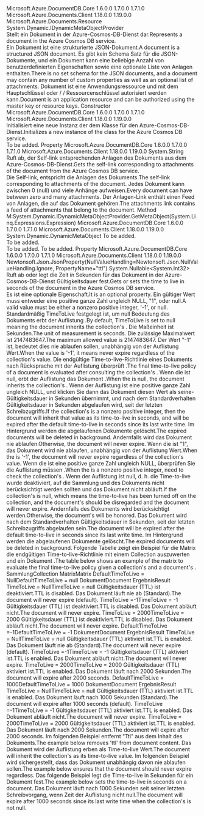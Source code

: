 <Type Name="Document" FullName="Microsoft.Azure.Documents.Document">
  <TypeSignature Language="C#" Value="public class Document : Microsoft.Azure.Documents.Resource, System.Dynamic.IDynamicMetaObjectProvider" />
  <TypeSignature Language="ILAsm" Value=".class public auto ansi beforefieldinit Document extends Microsoft.Azure.Documents.Resource implements class System.Dynamic.IDynamicMetaObjectProvider" />
  <TypeSignature Language="DocId" Value="T:Microsoft.Azure.Documents.Document" />
  <TypeSignature Language="VB.NET" Value="Public Class Document&#xA;Inherits Resource&#xA;Implements IDynamicMetaObjectProvider" />
  <TypeSignature Language="F#" Value="type Document = class&#xA;    inherit Resource&#xA;    interface IDynamicMetaObjectProvider" />
  <AssemblyInfo>
    <AssemblyName>Microsoft.Azure.DocumentDB.Core</AssemblyName>
    <AssemblyVersion>1.6.0.0</AssemblyVersion>
    <AssemblyVersion>1.7.0.0</AssemblyVersion>
    <AssemblyVersion>1.7.1.0</AssemblyVersion>
  </AssemblyInfo>
  <AssemblyInfo>
    <AssemblyName>Microsoft.Azure.Documents.Client</AssemblyName>
    <AssemblyVersion>1.18.0.0</AssemblyVersion>
    <AssemblyVersion>1.19.0.0</AssemblyVersion>
  </AssemblyInfo>
  <Base>
    <BaseTypeName>Microsoft.Azure.Documents.Resource</BaseTypeName>
  </Base>
  <Interfaces>
    <Interface>
      <InterfaceName>System.Dynamic.IDynamicMetaObjectProvider</InterfaceName>
    </Interface>
  </Interfaces>
  <Docs>
    <summary>
            <span data-ttu-id="67c14-101">Stellt ein Dokument in der Azure-Cosmos-DB-Dienst dar.</span><span class="sxs-lookup"><span data-stu-id="67c14-101">Represents a document in the Azure Cosmos DB service.</span></span>
            </summary>
    <remarks> 
            <span data-ttu-id="67c14-102">Ein Dokument ist eine strukturierte JSON-Dokument.</span><span class="sxs-lookup"><span data-stu-id="67c14-102">A document is a structured JSON document.</span></span> <span data-ttu-id="67c14-103">Es gibt kein Schema Satz für die JSON-Dokumente, und ein Dokument kann eine beliebige Anzahl von benutzerdefinierten Eigenschaften sowie eine optionale Liste von Anlagen enthalten.</span><span class="sxs-lookup"><span data-stu-id="67c14-103">There is no set schema for the JSON documents, and a document may contain any number of custom properties as well as an optional list of attachments.</span></span> <span data-ttu-id="67c14-104">Dokument ist eine Anwendungsressource und mit dem Hauptschlüssel oder / / Ressourcenschlüssel autorisiert werden kann.</span><span class="sxs-lookup"><span data-stu-id="67c14-104">Document is an application resource and can be authorized using the master key or resource keys.</span></span>
            </remarks>
  </Docs>
  <Members>
    <Member MemberName=".ctor">
      <MemberSignature Language="C#" Value="public Document ();" />
      <MemberSignature Language="ILAsm" Value=".method public hidebysig specialname rtspecialname instance void .ctor() cil managed" />
      <MemberSignature Language="DocId" Value="M:Microsoft.Azure.Documents.Document.#ctor" />
      <MemberSignature Language="VB.NET" Value="Public Sub New ()" />
      <MemberType>Constructor</MemberType>
      <AssemblyInfo>
        <AssemblyName>Microsoft.Azure.DocumentDB.Core</AssemblyName>
        <AssemblyVersion>1.6.0.0</AssemblyVersion>
        <AssemblyVersion>1.7.0.0</AssemblyVersion>
        <AssemblyVersion>1.7.1.0</AssemblyVersion>
      </AssemblyInfo>
      <AssemblyInfo>
        <AssemblyName>Microsoft.Azure.Documents.Client</AssemblyName>
        <AssemblyVersion>1.18.0.0</AssemblyVersion>
        <AssemblyVersion>1.19.0.0</AssemblyVersion>
      </AssemblyInfo>
      <Parameters />
      <Docs>
        <summary>
            <span data-ttu-id="67c14-105">Initialisiert eine neue Instanz der dem <see cref="T:Microsoft.Azure.Documents.Document" /> Klasse für den Azure-Cosmos-DB-Dienst.</span><span class="sxs-lookup"><span data-stu-id="67c14-105">Initializes a new instance of the <see cref="T:Microsoft.Azure.Documents.Document" /> class for the Azure Cosmos DB service.</span></span>
            </summary>
        <remarks>To be added.</remarks>
      </Docs>
    </Member>
    <Member MemberName="AttachmentsLink">
      <MemberSignature Language="C#" Value="public string AttachmentsLink { get; }" />
      <MemberSignature Language="ILAsm" Value=".property instance string AttachmentsLink" />
      <MemberSignature Language="DocId" Value="P:Microsoft.Azure.Documents.Document.AttachmentsLink" />
      <MemberSignature Language="VB.NET" Value="Public ReadOnly Property AttachmentsLink As String" />
      <MemberSignature Language="F#" Value="member this.AttachmentsLink : string" Usage="Microsoft.Azure.Documents.Document.AttachmentsLink" />
      <MemberType>Property</MemberType>
      <AssemblyInfo>
        <AssemblyName>Microsoft.Azure.DocumentDB.Core</AssemblyName>
        <AssemblyVersion>1.6.0.0</AssemblyVersion>
        <AssemblyVersion>1.7.0.0</AssemblyVersion>
        <AssemblyVersion>1.7.1.0</AssemblyVersion>
      </AssemblyInfo>
      <AssemblyInfo>
        <AssemblyName>Microsoft.Azure.Documents.Client</AssemblyName>
        <AssemblyVersion>1.18.0.0</AssemblyVersion>
        <AssemblyVersion>1.19.0.0</AssemblyVersion>
      </AssemblyInfo>
      <ReturnValue>
        <ReturnType>System.String</ReturnType>
      </ReturnValue>
      <Docs>
        <summary>
            <span data-ttu-id="67c14-106">Ruft ab, der Self-link entsprechenden Anlagen des Dokuments aus dem Azure-Cosmos-DB-Dienst.</span><span class="sxs-lookup"><span data-stu-id="67c14-106">Gets the self-link corresponding to attachments of the document from the Azure Cosmos DB service.</span></span>
            </summary>
        <value>
            <span data-ttu-id="67c14-107">Die Self-link, entspricht die Anlagen des Dokuments.</span><span class="sxs-lookup"><span data-stu-id="67c14-107">The self-link corresponding to attachments of the document.</span></span>
            </value>
        <remarks>
            <span data-ttu-id="67c14-108">Jedes Dokument kann zwischen 0 (null) und viele Anhänge aufweisen.</span><span class="sxs-lookup"><span data-stu-id="67c14-108">Every document can have between zero and many attachments.</span></span> <span data-ttu-id="67c14-109">Der Anlagen-Link enthält einen Feed von Anlagen, die auf das Dokument gehören.</span><span class="sxs-lookup"><span data-stu-id="67c14-109">The attachments link contains a feed of attachments that belong to the document.</span></span>
            </remarks>
      </Docs>
    </Member>
    <Member MemberName="System.Dynamic.IDynamicMetaObjectProvider.GetMetaObject">
      <MemberSignature Language="C#" Value="System.Dynamic.DynamicMetaObject IDynamicMetaObjectProvider.GetMetaObject (System.Linq.Expressions.Expression parameter);" />
      <MemberSignature Language="ILAsm" Value=".method hidebysig newslot virtual instance class System.Dynamic.DynamicMetaObject System.Dynamic.IDynamicMetaObjectProvider.GetMetaObject(class System.Linq.Expressions.Expression parameter) cil managed" />
      <MemberSignature Language="DocId" Value="M:Microsoft.Azure.Documents.Document.System#Dynamic#IDynamicMetaObjectProvider#GetMetaObject(System.Linq.Expressions.Expression)" />
      <MemberSignature Language="VB.NET" Value="Function GetMetaObject (parameter As Expression) As DynamicMetaObject Implements IDynamicMetaObjectProvider.GetMetaObject" />
      <MemberType>Method</MemberType>
      <Implements>
        <InterfaceMember>M:System.Dynamic.IDynamicMetaObjectProvider.GetMetaObject(System.Linq.Expressions.Expression)</InterfaceMember>
      </Implements>
      <AssemblyInfo>
        <AssemblyName>Microsoft.Azure.DocumentDB.Core</AssemblyName>
        <AssemblyVersion>1.6.0.0</AssemblyVersion>
        <AssemblyVersion>1.7.0.0</AssemblyVersion>
        <AssemblyVersion>1.7.1.0</AssemblyVersion>
      </AssemblyInfo>
      <AssemblyInfo>
        <AssemblyName>Microsoft.Azure.Documents.Client</AssemblyName>
        <AssemblyVersion>1.18.0.0</AssemblyVersion>
        <AssemblyVersion>1.19.0.0</AssemblyVersion>
      </AssemblyInfo>
      <ReturnValue>
        <ReturnType>System.Dynamic.DynamicMetaObject</ReturnType>
      </ReturnValue>
      <Parameters>
        <Parameter Name="parameter" Type="System.Linq.Expressions.Expression" />
      </Parameters>
      <Docs>
        <param name="parameter">To be added.</param>
        <summary>To be added.</summary>
        <returns>To be added.</returns>
        <remarks>To be added.</remarks>
      </Docs>
    </Member>
    <Member MemberName="TimeToLive">
      <MemberSignature Language="C#" Value="public Nullable&lt;int&gt; TimeToLive { get; set; }" />
      <MemberSignature Language="ILAsm" Value=".property instance valuetype System.Nullable`1&lt;int32&gt; TimeToLive" />
      <MemberSignature Language="DocId" Value="P:Microsoft.Azure.Documents.Document.TimeToLive" />
      <MemberSignature Language="VB.NET" Value="Public Property TimeToLive As Nullable(Of Integer)" />
      <MemberSignature Language="F#" Value="member this.TimeToLive : Nullable&lt;int&gt; with get, set" Usage="Microsoft.Azure.Documents.Document.TimeToLive" />
      <MemberType>Property</MemberType>
      <AssemblyInfo>
        <AssemblyName>Microsoft.Azure.DocumentDB.Core</AssemblyName>
        <AssemblyVersion>1.6.0.0</AssemblyVersion>
        <AssemblyVersion>1.7.0.0</AssemblyVersion>
        <AssemblyVersion>1.7.1.0</AssemblyVersion>
      </AssemblyInfo>
      <AssemblyInfo>
        <AssemblyName>Microsoft.Azure.Documents.Client</AssemblyName>
        <AssemblyVersion>1.18.0.0</AssemblyVersion>
        <AssemblyVersion>1.19.0.0</AssemblyVersion>
      </AssemblyInfo>
      <Attributes>
        <Attribute>
          <AttributeName>Newtonsoft.Json.JsonProperty(NullValueHandling=Newtonsoft.Json.NullValueHandling.Ignore, PropertyName="ttl")</AttributeName>
        </Attribute>
      </Attributes>
      <ReturnValue>
        <ReturnType>System.Nullable&lt;System.Int32&gt;</ReturnType>
      </ReturnValue>
      <Docs>
        <summary>
            <span data-ttu-id="67c14-110">Ruft ab oder legt die Zeit in Sekunden für das Dokument in der Azure-Cosmos-DB-Dienst Gültigkeitsdauer fest.</span><span class="sxs-lookup"><span data-stu-id="67c14-110">Gets or sets the time to live in seconds of the document in the Azure Cosmos DB service.</span></span>
            </summary>
        <value>
            <span data-ttu-id="67c14-111">Es ist eine optionale Eigenschaft.</span><span class="sxs-lookup"><span data-stu-id="67c14-111">It is an optional property.</span></span> <span data-ttu-id="67c14-112">Ein gültiger Wert muss entweder eine positive ganze Zahl ungleich NULL, "1", oder <c>null</c>.</span><span class="sxs-lookup"><span data-stu-id="67c14-112">A valid value must be either a nonzero positive integer, '-1', or <c>null</c>.</span></span>
            <span data-ttu-id="67c14-113">Standardmäßig TimeToLive festgelegt ist, um null Bedeutung des Dokuments erbt der Auflistung <see cref="P:Microsoft.Azure.Documents.DocumentCollection.DefaultTimeToLive" />.</span><span class="sxs-lookup"><span data-stu-id="67c14-113">By default, TimeToLive is set to null meaning the document inherits the collection's <see cref="P:Microsoft.Azure.Documents.DocumentCollection.DefaultTimeToLive" />.</span></span>
            <span data-ttu-id="67c14-114">Die Maßeinheit ist Sekunden.</span><span class="sxs-lookup"><span data-stu-id="67c14-114">The unit of measurement is seconds.</span></span> <span data-ttu-id="67c14-115">Die zulässige Maximalwert ist 2147483647.</span><span class="sxs-lookup"><span data-stu-id="67c14-115">The maximum allowed value is 2147483647.</span></span>
            <span data-ttu-id="67c14-116">Der Wert "-1" ist, bedeutet dies nie ablaufen sollen, unabhängig von der Auflistung <see cref="P:Microsoft.Azure.Documents.DocumentCollection.DefaultTimeToLive" /> Wert.</span><span class="sxs-lookup"><span data-stu-id="67c14-116">When the value is '-1', it means never expire regardless of the collection's <see cref="P:Microsoft.Azure.Documents.DocumentCollection.DefaultTimeToLive" /> value.</span></span>
            </value>
        <remarks>
          <para>
            <span data-ttu-id="67c14-117">Die endgültige Time-to-live-Richtlinie eines Dokuments nach Rücksprache mit der Auflistung überprüft <see cref="P:Microsoft.Azure.Documents.DocumentCollection.DefaultTimeToLive" />.</span><span class="sxs-lookup"><span data-stu-id="67c14-117">The final time-to-live policy of a document is evaluated after consulting the collection's <see cref="P:Microsoft.Azure.Documents.DocumentCollection.DefaultTimeToLive" />.</span></span>
            </para>
          <para>
            <span data-ttu-id="67c14-118">Wenn die <see cref="P:Microsoft.Azure.Documents.Document.TimeToLive" /> ist <c>null</c>, erbt der Auflistung das Dokument <see cref="P:Microsoft.Azure.Documents.DocumentCollection.DefaultTimeToLive" />.</span><span class="sxs-lookup"><span data-stu-id="67c14-118">When the <see cref="P:Microsoft.Azure.Documents.Document.TimeToLive" /> is <c>null</c>, the document inherits the collection's <see cref="P:Microsoft.Azure.Documents.DocumentCollection.DefaultTimeToLive" />.</span></span>
            <span data-ttu-id="67c14-119">Wenn der Auflistung <see cref="P:Microsoft.Azure.Documents.DocumentCollection.DefaultTimeToLive" /> ist eine positive ganze Zahl ungleich NULL, und klicken Sie dann das Dokument diesen Wert als seine-Gültigkeitsdauer in Sekunden übernimmt, und nach dem Standardverhalten Gültigkeitsdauer in Sekunden abgelaufen wird, seit der letzten Schreibzugriffs.</span><span class="sxs-lookup"><span data-stu-id="67c14-119">If the collection's <see cref="P:Microsoft.Azure.Documents.DocumentCollection.DefaultTimeToLive" /> is a nonzero positive integer, then the document will inherit that value as its time-to-live in seconds, and will be expired after the default time-to-live in seconds since its last write time.</span></span> <span data-ttu-id="67c14-120">Im Hintergrund werden die abgelaufenen Dokumente gelöscht.</span><span class="sxs-lookup"><span data-stu-id="67c14-120">The expired documents will be deleted in background.</span></span>
            <span data-ttu-id="67c14-121">Andernfalls wird das Dokument nie ablaufen.</span><span class="sxs-lookup"><span data-stu-id="67c14-121">Otherwise, the document will never expire.</span></span>
            </para>
          <para>
            <span data-ttu-id="67c14-122">Wenn die <see cref="P:Microsoft.Azure.Documents.Document.TimeToLive" /> ist "1", das Dokument wird nie ablaufen, unabhängig von der Auflistung <see cref="P:Microsoft.Azure.Documents.DocumentCollection.DefaultTimeToLive" /> Wert.</span><span class="sxs-lookup"><span data-stu-id="67c14-122">When the <see cref="P:Microsoft.Azure.Documents.Document.TimeToLive" /> is '-1', the document will never expire regardless of the collection's <see cref="P:Microsoft.Azure.Documents.DocumentCollection.DefaultTimeToLive" /> value.</span></span>
            </para>
          <para>
            <span data-ttu-id="67c14-123">Wenn die <see cref="P:Microsoft.Azure.Documents.Document.TimeToLive" /> ist eine positive ganze Zahl ungleich NULL, überprüfen Sie die Auflistung müssen <see cref="P:Microsoft.Azure.Documents.DocumentCollection.DefaultTimeToLive" />.</span><span class="sxs-lookup"><span data-stu-id="67c14-123">When the <see cref="P:Microsoft.Azure.Documents.Document.TimeToLive" /> is a nonzero positive integer, need to check the collection's <see cref="P:Microsoft.Azure.Documents.DocumentCollection.DefaultTimeToLive" />.</span></span>
            <span data-ttu-id="67c14-124">Wenn der Auflistung <see cref="P:Microsoft.Azure.Documents.DocumentCollection.DefaultTimeToLive" /> ist <c>null</c>, d. h. die Time-to-live wurde deaktiviert, auf die Sammlung und des Dokuments <see cref="P:Microsoft.Azure.Documents.Document.TimeToLive" /> nicht berücksichtigt werden sollten und das Dokument nicht abläuft.</span><span class="sxs-lookup"><span data-stu-id="67c14-124">If the collection's <see cref="P:Microsoft.Azure.Documents.DocumentCollection.DefaultTimeToLive" /> is <c>null</c>, which means the time-to-live has been turned off on the collection, and the document's <see cref="P:Microsoft.Azure.Documents.Document.TimeToLive" /> should be disregarded and the document will never expire.</span></span>
            <span data-ttu-id="67c14-125">Andernfalls des Dokuments <see cref="P:Microsoft.Azure.Documents.Document.TimeToLive" /> wird berücksichtigt werden.</span><span class="sxs-lookup"><span data-stu-id="67c14-125">Otherwise, the document's <see cref="P:Microsoft.Azure.Documents.Document.TimeToLive" /> will be honored.</span></span> <span data-ttu-id="67c14-126">Das Dokument wird nach dem Standardverhalten Gültigkeitsdauer in Sekunden, seit der letzten Schreibzugriffs abgelaufen sein.</span><span class="sxs-lookup"><span data-stu-id="67c14-126">The document will be expired after the default time-to-live in seconds since its last write time.</span></span> <span data-ttu-id="67c14-127">Im Hintergrund werden die abgelaufenen Dokumente gelöscht.</span><span class="sxs-lookup"><span data-stu-id="67c14-127">The expired documents will be deleted in background.</span></span>
            </para>
          <para>
            <span data-ttu-id="67c14-128">Folgende Tabelle zeigt ein Beispiel für die Matrix die endgültigen Time-to-live-Richtlinie mit einem Collection auszuwerten <see cref="P:Microsoft.Azure.Documents.DocumentCollection.DefaultTimeToLive" /> und ein Dokument <see cref="P:Microsoft.Azure.Documents.Document.TimeToLive" />.</span><span class="sxs-lookup"><span data-stu-id="67c14-128">The table below shows an example of the matrix to evaluate the final time-to-live policy given a collection's <see cref="P:Microsoft.Azure.Documents.DocumentCollection.DefaultTimeToLive" /> and a document's <see cref="P:Microsoft.Azure.Documents.Document.TimeToLive" />.</span></span>
            </para>
          <list type="table">
            <listheader>
              <term><span data-ttu-id="67c14-129">Sammlung</span><span class="sxs-lookup"><span data-stu-id="67c14-129">Collection</span></span></term>
              <description><span data-ttu-id="67c14-130">Matrix</span><span class="sxs-lookup"><span data-stu-id="67c14-130">Matrix</span></span></description>
            </listheader>
            <item>
              <term><span data-ttu-id="67c14-131">DefaultTimeToLive = Null</span><span class="sxs-lookup"><span data-stu-id="67c14-131">DefaultTimeToLive = null</span></span></term>
              <description>
                <list type="table">
                  <listheader>
                    <term><span data-ttu-id="67c14-132">Dokument</span><span class="sxs-lookup"><span data-stu-id="67c14-132">Document</span></span></term>
                    <description><span data-ttu-id="67c14-133">Ergebnis</span><span class="sxs-lookup"><span data-stu-id="67c14-133">Result</span></span></description>
                  </listheader>
                  <item>
                    <term><span data-ttu-id="67c14-134">TimeToLive = Null</span><span class="sxs-lookup"><span data-stu-id="67c14-134">TimeToLive = null</span></span></term>
                    <description><span data-ttu-id="67c14-135">Gültigkeitsdauer (TTL) ist deaktiviert.</span><span class="sxs-lookup"><span data-stu-id="67c14-135">TTL is disabled.</span></span> <span data-ttu-id="67c14-136">Das Dokument läuft nie ab (Standard).</span><span class="sxs-lookup"><span data-stu-id="67c14-136">The document will never expire (default).</span></span></description>
                  </item>
                  <item>
                    <term><span data-ttu-id="67c14-137">TimeToLive =-1</span><span class="sxs-lookup"><span data-stu-id="67c14-137">TimeToLive = -1</span></span></term>
                    <description><span data-ttu-id="67c14-138">Gültigkeitsdauer (TTL) ist deaktiviert.</span><span class="sxs-lookup"><span data-stu-id="67c14-138">TTL is disabled.</span></span> <span data-ttu-id="67c14-139">Das Dokument abläuft nicht.</span><span class="sxs-lookup"><span data-stu-id="67c14-139">The document will never expire.</span></span></description>
                  </item>
                  <item>
                    <term><span data-ttu-id="67c14-140">TimeToLive = 2000</span><span class="sxs-lookup"><span data-stu-id="67c14-140">TimeToLive = 2000</span></span></term>
                    <description><span data-ttu-id="67c14-141">Gültigkeitsdauer (TTL) ist deaktiviert.</span><span class="sxs-lookup"><span data-stu-id="67c14-141">TTL is disabled.</span></span> <span data-ttu-id="67c14-142">Das Dokument abläuft nicht.</span><span class="sxs-lookup"><span data-stu-id="67c14-142">The document will never expire.</span></span></description>
                  </item>
                </list>
              </description>
            </item>
            <item>
              <term><span data-ttu-id="67c14-143">DefaultTimeToLive =-1</span><span class="sxs-lookup"><span data-stu-id="67c14-143">DefaultTimeToLive = -1</span></span></term>
              <description>
                <list type="table">
                  <listheader>
                    <term><span data-ttu-id="67c14-144">Dokument</span><span class="sxs-lookup"><span data-stu-id="67c14-144">Document</span></span></term>
                    <description><span data-ttu-id="67c14-145">Ergebnis</span><span class="sxs-lookup"><span data-stu-id="67c14-145">Result</span></span></description>
                  </listheader>
                  <item>
                    <term><span data-ttu-id="67c14-146">TimeToLive = Null</span><span class="sxs-lookup"><span data-stu-id="67c14-146">TimeToLive = null</span></span></term>
                    <description><span data-ttu-id="67c14-147">Gültigkeitsdauer (TTL) aktiviert ist.</span><span class="sxs-lookup"><span data-stu-id="67c14-147">TTL is enabled.</span></span> <span data-ttu-id="67c14-148">Das Dokument läuft nie ab (Standard).</span><span class="sxs-lookup"><span data-stu-id="67c14-148">The document will never expire (default).</span></span></description>
                  </item>
                  <item>
                    <term><span data-ttu-id="67c14-149">TimeToLive =-1</span><span class="sxs-lookup"><span data-stu-id="67c14-149">TimeToLive = -1</span></span></term>
                    <description><span data-ttu-id="67c14-150">Gültigkeitsdauer (TTL) aktiviert ist.</span><span class="sxs-lookup"><span data-stu-id="67c14-150">TTL is enabled.</span></span> <span data-ttu-id="67c14-151">Das Dokument abläuft nicht.</span><span class="sxs-lookup"><span data-stu-id="67c14-151">The document will never expire.</span></span></description>
                  </item>
                  <item>
                    <term><span data-ttu-id="67c14-152">TimeToLive = 2000</span><span class="sxs-lookup"><span data-stu-id="67c14-152">TimeToLive = 2000</span></span></term>
                    <description><span data-ttu-id="67c14-153">Gültigkeitsdauer (TTL) aktiviert ist.</span><span class="sxs-lookup"><span data-stu-id="67c14-153">TTL is enabled.</span></span> <span data-ttu-id="67c14-154">Das Dokument läuft nach 2000 Sekunden.</span><span class="sxs-lookup"><span data-stu-id="67c14-154">The document will expire after 2000 seconds.</span></span></description>
                  </item>
                </list>
              </description>
            </item>
            <item>
              <term><span data-ttu-id="67c14-155">DefaultTimeToLive = 1000</span><span class="sxs-lookup"><span data-stu-id="67c14-155">DefaultTimeToLive = 1000</span></span></term>
              <description>
                <list type="table">
                  <listheader>
                    <term><span data-ttu-id="67c14-156">Dokument</span><span class="sxs-lookup"><span data-stu-id="67c14-156">Document</span></span></term>
                    <description><span data-ttu-id="67c14-157">Ergebnis</span><span class="sxs-lookup"><span data-stu-id="67c14-157">Result</span></span></description>
                  </listheader>
                  <item>
                    <term><span data-ttu-id="67c14-158">TimeToLive = Null</span><span class="sxs-lookup"><span data-stu-id="67c14-158">TimeToLive = null</span></span></term>
                    <description><span data-ttu-id="67c14-159">Gültigkeitsdauer (TTL) aktiviert ist.</span><span class="sxs-lookup"><span data-stu-id="67c14-159">TTL is enabled.</span></span> <span data-ttu-id="67c14-160">Das Dokument läuft nach 1000 Sekunden (Standard).</span><span class="sxs-lookup"><span data-stu-id="67c14-160">The document will expire after 1000 seconds (default).</span></span></description>
                  </item>
                  <item>
                    <term><span data-ttu-id="67c14-161">TimeToLive =-1</span><span class="sxs-lookup"><span data-stu-id="67c14-161">TimeToLive = -1</span></span></term>
                    <description><span data-ttu-id="67c14-162">Gültigkeitsdauer (TTL) aktiviert ist.</span><span class="sxs-lookup"><span data-stu-id="67c14-162">TTL is enabled.</span></span> <span data-ttu-id="67c14-163">Das Dokument abläuft nicht.</span><span class="sxs-lookup"><span data-stu-id="67c14-163">The document will never expire.</span></span></description>
                  </item>
                  <item>
                    <term><span data-ttu-id="67c14-164">TimeToLive = 2000</span><span class="sxs-lookup"><span data-stu-id="67c14-164">TimeToLive = 2000</span></span></term>
                    <description><span data-ttu-id="67c14-165">Gültigkeitsdauer (TTL) aktiviert ist.</span><span class="sxs-lookup"><span data-stu-id="67c14-165">TTL is enabled.</span></span> <span data-ttu-id="67c14-166">Das Dokument läuft nach 2000 Sekunden.</span><span class="sxs-lookup"><span data-stu-id="67c14-166">The document will expire after 2000 seconds.</span></span></description>
                  </item>
                </list>
              </description>
            </item>
          </list>
        </remarks>
        <altmember cref="T:Microsoft.Azure.Documents.DocumentCollection" />
        <example>
            <span data-ttu-id="67c14-167">Im folgenden Beispiel entfernt "Ttl" aus dem Inhalt des Dokuments.</span><span class="sxs-lookup"><span data-stu-id="67c14-167">The example below removes 'ttl' from document content.</span></span>
            <span data-ttu-id="67c14-168">Das Dokument wird der Auflistung erben <see cref="P:Microsoft.Azure.Documents.DocumentCollection.DefaultTimeToLive" /> als Time-to-live Wert.</span><span class="sxs-lookup"><span data-stu-id="67c14-168">The document will inherit the collection's <see cref="P:Microsoft.Azure.Documents.DocumentCollection.DefaultTimeToLive" /> as its time-to-live value.</span></span>
            <code language="c#"><![CDATA[
                document.TimeToLive = null;
            ]]></code></example>
        <example>
            <span data-ttu-id="67c14-169">Im folgenden Beispiel wird sichergestellt, dass das Dokument unabhängig davon nie ablaufen sollen.</span><span class="sxs-lookup"><span data-stu-id="67c14-169">The example below ensures that the document should never expire regardless.</span></span>
            <code language="c#"><![CDATA[
                document.TimeToLive = -1;
            ]]></code></example>
        <example>
            <span data-ttu-id="67c14-170">Das folgende Beispiel legt die Time-to-live in Sekunden für ein Dokument fest.</span><span class="sxs-lookup"><span data-stu-id="67c14-170">The example below sets the time-to-live in seconds on a document.</span></span>
            <span data-ttu-id="67c14-171">Das Dokument läuft nach 1000 Sekunden seit seiner letzten Schreibvorgang, wenn Zeit der Auflistung <see cref="P:Microsoft.Azure.Documents.DocumentCollection.DefaultTimeToLive" /> nicht <c>null</c>.</span><span class="sxs-lookup"><span data-stu-id="67c14-171">The document will expire after 1000 seconds since its last write time when the collection's <see cref="P:Microsoft.Azure.Documents.DocumentCollection.DefaultTimeToLive" /> is not <c>null</c>.</span></span>
            <code language="c#"><![CDATA[
            document.TimeToLive = 1000;
                ]]></code></example>
      </Docs>
    </Member>
  </Members>
</Type>